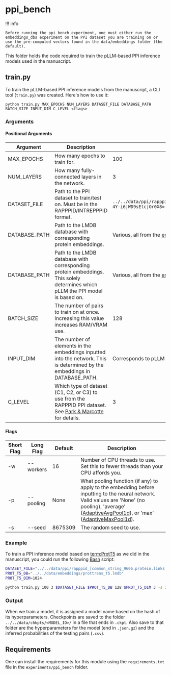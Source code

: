 # ppi_bench

!!! info

    Before running the ppi_bench experiment, one must either run the embeddings_dbs experiment on the PPI dataset you are training on or use the pre-computed vectors found in the data/embeddings folder (the default).

This folder holds the code required to train the pLLM-based PPI inference models used in the manuscript.

## train.py

To train the pLLM-based PPI inference models from the manuscript, a CLI tool (`train.py`) was created. Here's how to use it:

```
python train.py MAX_EPOCHS NUM_LAYERS DATASET_FILE DATABASE_PATH BATCH_SIZE INPUT_DIM C_LEVEL <flags>
```
### Arguments

#### Positional Arguments

|Argument  |Description                   |Manuscript Value |
|----------|------------------------------|-----------------|
|MAX_EPOCHS|How many epochs to train for. |100              |
|NUM_LAYERS|How many fully-connected layers in the network.|3|
|DATASET_FILE|Path to the PPI dataset to train/test on. Must be in the RAPPPID/INTREPPPID format.|`../../data/ppi/rapppid_[common_string_9606.protein.links.detailed.v12.0_upkb.csv]_Mz70T9t-4Y-i6jWD9sEtcjOr0X8=.h5`|
|DATABASE_PATH|Path to the LMDB database with corresponding protein embeddings.|Various, all from the [embeddings folder](/data#embeddings).|
|DATABASE_PATH|Path to the LMDB database with corresponding protein embeddings. This solely determines which pLLM the PPI model is based on.|Various, all from the [embeddings folder](/data#embeddings).|
|BATCH_SIZE|The number of pairs to train on at once. Increasing this value increases RAM/VRAM use.|128|
|INPUT_DIM|The number of elements in the embeddings inputted into the network. This is determined by the embeddings in DATABASE_PATH.|Corresponds to pLLM|
|C_LEVEL|Which type of dataset (C1, C2, or C3) to use from the RAPPPID PPI dataset. See [Park & Marcotte](https://doi.org/10.1038/nmeth.2259) for details.|3|

#### Flags

|Short Flag |Long Flag |Default |Description |
|-----------|----------|--------|------------|
|-w|--workers|16|Number of CPU threads to use. Set this to fewer threads than your CPU affords you.|
|-p|--pooling|None|What pooling function (if any) to apply to the embedding before inputting to the neural network. Valid values are 'None' (no pooling), 'average' ([AdaptiveAvgPool1d](https://pytorch.org/docs/stable/generated/torch.nn.AdaptiveAvgPool1d.html)), or 'max' ([AdaptiveMaxPool1d](https://pytorch.org/docs/stable/generated/torch.nn.AdaptiveMaxPool1d.html)).|
|-s|--seed|8675309|The random seed to use.|

### Example

To train a PPI inference model based on <term:ProtT5> as we did in the manuscript, you could run the following [Bash](https://en.wikipedia.org/wiki/Bash_(Unix_shell)) script:

```bash
DATASET_FILE="../../data/ppi/rapppid_[common_string_9606.protein.links.detailed.v12.0_upkb.csv]_Mz70T9t-4Y-i6jWD9sEtcjOr0X8=.h5"
PROT_T5_DB="../../data/embeddings/prottrans_t5.lmdb"
PROT_T5_DIM=1024

python train.py 100 3 $DATASET_FILE $PROT_T5_DB 128 $PROT_T5_DIM 3 -s 1
```

### Output

When we train a model, it is assigned a model name based on the hash of its hyperparameters. Checkpoints are saved to the folder `../../data/chkpts/<MODEL_ID>/` in a file that ends in `.ckpt`. Also save to that folder are the hyperparameters for the model (end in `.json.gz`) and the inferred probabilities of the testing pairs (`.csv`).

## Requirements

One can install the requirements for this module using the `requirements.txt` file in the `experiments/ppi_bench` folder.
